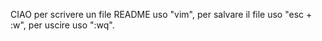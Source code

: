 CIAO
per scrivere un file README uso "vim", per salvare il file uso "esc + :w", per uscire uso ":wq".
